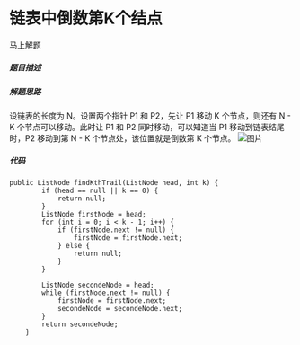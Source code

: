 链表中倒数第K个结点
====
[马上解题](https://www.nowcoder.com/practice/529d3ae5a407492994ad2a246518148a?tpId=13&tqId=11167&tPage=1&rp=1&ru=/ta/coding-interviews&qru=/ta/coding-interviews/question-ranking)

##### 题目描述   


##### 解题思路
设链表的长度为 N。设置两个指针 P1 和 P2，先让 P1 移动 K 个节点，则还有 N - K 个节点可以移动。此时让 P1 和 P2 同时移动，可以知道当 P1 移动到链表结尾时，P2 移动到第 N - K 个节点处，该位置就是倒数第 K 个节点。
![图片](https://upload-images.jianshu.io/upload_images/8907519-6bd359f514343f30.png?imageMogr2/auto-orient/strip%7CimageView2/2/w/1240)

##### 代码
```
public ListNode findKthTrail(ListNode head, int k) {
        if (head == null || k == 0) {
            return null;
        }
        ListNode firstNode = head;
        for (int i = 0; i < k - 1; i++) {
            if (firstNode.next != null) {
                firstNode = firstNode.next;
            } else {
                return null;
            }
        }

        ListNode secondeNode = head;
        while (firstNode.next != null) {
            firstNode = firstNode.next;
            secondeNode = secondeNode.next;
        }
        return secondeNode;
    }
```
